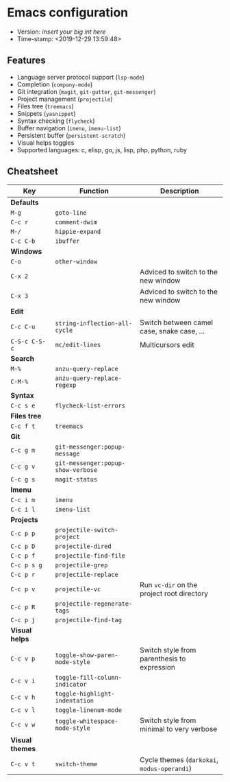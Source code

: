 # Emacs configuration

- Version: _insert your big int here_
- Time-stamp: <2019-12-29 13:59:48>

## Features

- Language server protocol support (`lsp-mode`)
- Completion (`company-mode`)
- Git integration (`magit`, `git-gutter`, `git-messenger`)
- Project management (`projectile`)
- Files tree (`treemacs`)
- Snippets (`yasnippet`)
- Syntax checking (`flycheck`)
- Buffer navigation (`imenu`, `imenu-list`)
- Persistent buffer (`persistent-scratch`)
- Visual helps toggles
- Supported languages: c, elisp, go, js, lisp, php, python, ruby

## Cheatsheet

| Key               | Function                           | Description                                 |
|-------------------|------------------------------------|---------------------------------------------|
| **Defaults**      |                                    |                                             |
| `M-g`             | `goto-line`                        |                                             |
| `C-c r`           | `comment-dwim`                     |                                             |
| `M-/`             | `hippie-expand`                    |                                             |
| `C-c C-b`         | `ibuffer`                          |                                             |
| **Windows**       |                                    |                                             |
| `C-o`             | `other-window`                     |                                             |
| `C-x 2`           |                                    | Adviced to switch to the new window         |
| `C-x 3`           |                                    | Adviced to switch to the new window         |
| **Edit**          |                                    |                                             |
| `C-c C-u`         | `string-inflection-all-cycle`      | Switch between camel case, snake case, ...  |
| `C-S-c C-S-c`     | `mc/edit-lines`                    | Multicursors edit                           |
| **Search**        |                                    |                                             |
| `M-%`             | `anzu-query-replace`               |                                             |
| `C-M-%`           | `anzu-query-replace-regexp`        |                                             |
| **Syntax**        |                                    |                                             |
| `C-c s e`         | `flycheck-list-errors`             |                                             |
| **Files tree**    |                                    |                                             |
| `C-c f t`         | `treemacs`                         |                                             |
| **Git**           |                                    |                                             |
| `C-c g m`         | `git-messenger:popup-message`      |                                             |
| `C-c g v`         | `git-messenger:popup-show-verbose` |                                             |
| `C-c g s`         | `magit-status`                     |                                             |
| **Imenu**         |                                    |                                             |
| `C-c i m`         | `imenu`                            |                                             |
| `C-c i l`         | `imenu-list`                       |                                             |
| **Projects**      |                                    |                                             |
| `C-c p p`         | `projectile-switch-project`        |                                             |
| `C-c p D`         | `projectile-dired`                 |                                             |
| `C-c p f`         | `projectile-find-file`             |                                             |
| `C-c p s g`       | `projectile-grep`                  |                                             |
| `C-c p r`         | `projectile-replace`               |                                             |
| `C-c p v`         | `projectile-vc`                    | Run `vc-dir` on the project root directory  |
| `C-c p R`         | `projectile-regenerate-tags`       |                                             |
| `C-c p j`         | `projectile-find-tag`              |                                             |
| **Visual helps**  |                                    |                                             |
| `C-c v p`         | `toggle-show-paren-mode-style`     | Switch style from parenthesis to expression |
| `C-c v i`         | `toggle-fill-column-indicator`     |                                             |
| `C-c v h`         | `toggle-highlight-indentation`     |                                             |
| `C-c v l`         | `toggle-linenum-mode`              |                                             |
| `C-c v w`         | `toggle-whitespace-mode-style`     | Switch style from minimal to very verbose   |
| **Visual themes** |                                    |                                             |
| `C-c v t`         | `switch-theme`                     | Cycle themes (`darkokai`, `modus-operandi`) |
